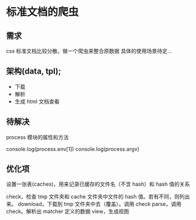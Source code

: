 # 标准文档的爬虫

## 需求

css 标准文档比较分散，做一个爬虫来整合原数据
具体的使用场景待定...

## 架构(data, tpl);

- 下载
- 解析
- 生成 html 文档查看

## 待解决

process 模块的属性和方法

console.log(process.env[1])
console.log(process.argv)

## 优化项

设置一张表(caches)，用来记录已缓存的文件名（不含 hash）和 hash 值的关系

check，检查 tmp 文件夹和 cache 文件夹中文件的 hash 值。若有不同，则列出来。
download，下载到 tmp 文件夹中去（覆盖）。调用 check
parse，调用 check。解析出 matcher 定义的数据
view，生成视图
